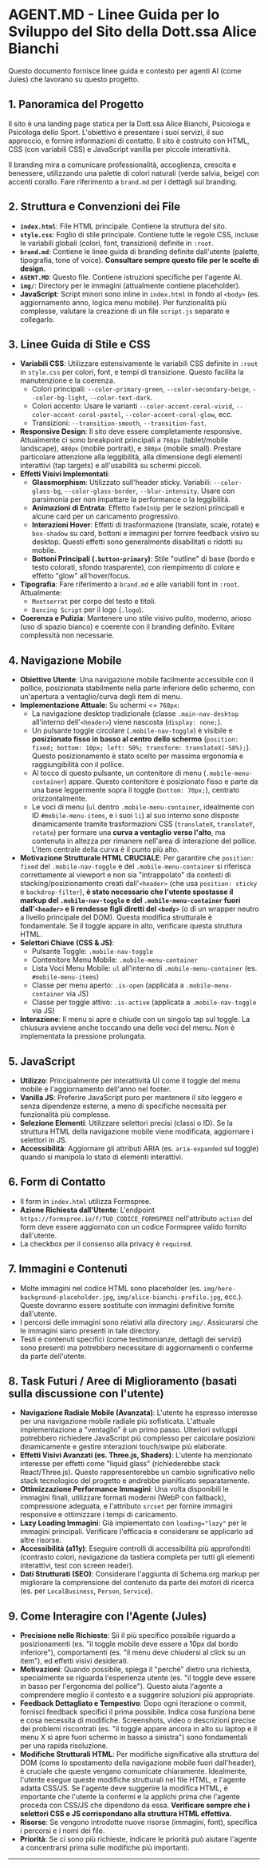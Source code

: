 # AGENT.MD - Linee Guida per lo Sviluppo del Sito della Dott.ssa Alice Bianchi

Questo documento fornisce linee guida e contesto per agenti AI (come Jules) che lavorano su questo progetto.

## 1. Panoramica del Progetto

Il sito è una landing page statica per la Dott.ssa Alice Bianchi, Psicologa e Psicologa dello Sport. L'obiettivo è presentare i suoi servizi, il suo approccio, e fornire informazioni di contatto. Il sito è costruito con HTML, CSS (con variabili CSS) e JavaScript vanilla per piccole interattività.

Il branding mira a comunicare professionalità, accoglienza, crescita e benessere, utilizzando una palette di colori naturali (verde salvia, beige) con accenti corallo. Fare riferimento a `brand.md` per i dettagli sul branding.

## 2. Struttura e Convenzioni dei File

-   **`index.html`**: File HTML principale. Contiene la struttura del sito.
-   **`style.css`**: Foglio di stile principale. Contiene tutte le regole CSS, incluse le variabili globali (colori, font, transizioni) definite in `:root`.
-   **`brand.md`**: Contiene le linee guida di branding definite dall'utente (palette, tipografia, tone of voice). **Consultare sempre questo file per le scelte di design.**
-   **`AGENT.MD`**: Questo file. Contiene istruzioni specifiche per l'agente AI.
-   **`img/`**: Directory per le immagini (attualmente contiene placeholder).
-   **JavaScript**: Script minori sono inline in `index.html` in fondo al `<body>` (es. aggiornamento anno, logica menu mobile). Per funzionalità più complesse, valutare la creazione di un file `script.js` separato e collegarlo.

## 3. Linee Guida di Stile e CSS

-   **Variabili CSS**: Utilizzare estensivamente le variabili CSS definite in `:root` in `style.css` per colori, font, e tempi di transizione. Questo facilita la manutenzione e la coerenza.
    -   Colori principali: `--color-primary-green`, `--color-secondary-beige`, `--color-bg-light`, `--color-text-dark`.
    -   Colori accento: Usare le varianti `--color-accent-coral-vivid`, `--color-accent-coral-pastel`, `--color-accent-coral-glow`, ecc.
    -   Transizioni: `--transition-smooth`, `--transition-fast`.
-   **Responsive Design**: Il sito deve essere completamente responsive. Attualmente ci sono breakpoint principali a `768px` (tablet/mobile landscape), `480px` (mobile portrait), e `380px` (mobile small). Prestare particolare attenzione alla leggibilità, alla dimensione degli elementi interattivi (tap targets) e all'usabilità su schermi piccoli.
-   **Effetti Visivi Implementati**:
    *   **Glassmorphism**: Utilizzato sull'header sticky. Variabili: `--color-glass-bg`, `--color-glass-border`, `--blur-intensity`. Usare con parsimonia per non impattare la performance o la leggibilità.
    *   **Animazioni di Entrata**: Effetto `fadeInUp` per le sezioni principali e alcune card per un caricamento progressivo.
    *   **Interazioni Hover**: Effetti di trasformazione (translate, scale, rotate) e `box-shadow` su card, bottoni e immagini per fornire feedback visivo su desktop. Questi effetti sono generalmente disabilitati o ridotti su mobile.
    *   **Bottoni Principali (`.button-primary`)**: Stile "outline" di base (bordo e testo colorati, sfondo trasparente), con riempimento di colore e effetto "glow" all'hover/focus.
-   **Tipografia**: Fare riferimento a `brand.md` e alle variabili font in `:root`. Attualmente:
    *   `Montserrat` per corpo del testo e titoli.
    *   `Dancing Script` per il logo (`.logo`).
-   **Coerenza e Pulizia**: Mantenere uno stile visivo pulito, moderno, arioso (uso di spazio bianco) e coerente con il branding definito. Evitare complessità non necessarie.

## 4. Navigazione Mobile

-   **Obiettivo Utente**: Una navigazione mobile facilmente accessibile con il pollice, posizionata stabilmente nella parte inferiore dello schermo, con un'apertura a ventaglio/curva degli item di menu.
-   **Implementazione Attuale**: Su schermi <= `768px`:
    -   La navigazione desktop tradizionale (classe `.main-nav-desktop` all'interno dell'`<header>`) viene nascosta (`display: none;`).
    -   Un pulsante toggle circolare (`.mobile-nav-toggle`) è visibile e **posizionato fisso in basso al centro dello schermo** (`position: fixed; bottom: 10px; left: 50%; transform: translateX(-50%);`). Questo posizionamento è stato scelto per massima ergonomia e raggiungibilità con il pollice.
    -   Al tocco di questo pulsante, un contenitore di menu (`.mobile-menu-container`) appare. Questo contenitore è posizionato fisso e parte da una base leggermente sopra il toggle (`bottom: 70px;`), centrato orizzontalmente.
    -   Le voci di menu (`ul` dentro `.mobile-menu-container`, idealmente con ID `#mobile-menu-items`, e i suoi `li`) al suo interno sono disposte dinamicamente tramite trasformazioni CSS (`translateX`, `translateY`, `rotate`) per formare una **curva a ventaglio verso l'alto**, ma contenuta in altezza per rimanere nell'area di interazione del pollice. L'item centrale della curva è il punto più alto.
-   **Motivazione Strutturale HTML CRUCIALE**: Per garantire che `position: fixed` del `.mobile-nav-toggle` e del `.mobile-menu-container` si riferisca correttamente al viewport e non sia "intrappolato" da contesti di stacking/posizionamento creati dall'`<header>` (che usa `position: sticky` e `backdrop-filter`), **è stato necessario che l'utente spostasse il markup del `.mobile-nav-toggle` e del `.mobile-menu-container` fuori dall'`<header>` e li rendesse figli diretti del `<body>`** (o di un wrapper neutro a livello principale del DOM). Questa modifica strutturale è fondamentale. Se il toggle appare in alto, verificare questa struttura HTML.
-   **Selettori Chiave (CSS & JS)**:
    *   Pulsante Toggle: `.mobile-nav-toggle`
    *   Contenitore Menu Mobile: `.mobile-menu-container`
    *   Lista Voci Menu Mobile: `ul` all'interno di `.mobile-menu-container` (es. `#mobile-menu-items`)
    *   Classe per menu aperto: `.is-open` (applicata a `.mobile-menu-container` via JS)
    *   Classe per toggle attivo: `.is-active` (applicata a `.mobile-nav-toggle` via JS)
-   **Interazione**: Il menu si apre e chiude con un singolo tap sul toggle. La chiusura avviene anche toccando una delle voci del menu. Non è implementata la pressione prolungata.

## 5. JavaScript

-   **Utilizzo**: Principalmente per interattività UI come il toggle del menu mobile e l'aggiornamento dell'anno nel footer.
-   **Vanilla JS**: Preferire JavaScript puro per mantenere il sito leggero e senza dipendenze esterne, a meno di specifiche necessità per funzionalità più complesse.
-   **Selezione Elementi**: Utilizzare selettori precisi (classi o ID). Se la struttura HTML della navigazione mobile viene modificata, aggiornare i selettori in JS.
-   **Accessibilità**: Aggiornare gli attributi ARIA (es. `aria-expanded` sul toggle) quando si manipola lo stato di elementi interattivi.

## 6. Form di Contatto

-   Il form in `index.html` utilizza Formspree.
-   **Azione Richiesta dall'Utente**: L'endpoint `https://formspree.io/f/TUO_CODICE_FORMSPREE` nell'attributo `action` del form deve essere aggiornato con un codice Formspree valido fornito dall'utente.
-   La checkbox per il consenso alla privacy è `required`.

## 7. Immagini e Contenuti

-   Molte immagini nel codice HTML sono placeholder (es. `img/hero-background-placeholder.jpg`, `img/alice-bianchi-profilo.jpg`, ecc.). Queste dovranno essere sostituite con immagini definitive fornite dall'utente.
-   I percorsi delle immagini sono relativi alla directory `img/`. Assicurarsi che le immagini siano presenti in tale directory.
-   Testi e contenuti specifici (come testimonianze, dettagli dei servizi) sono presenti ma potrebbero necessitare di aggiornamenti o conferme da parte dell'utente.

## 8. Task Futuri / Aree di Miglioramento (basati sulla discussione con l'utente)

-   **Navigazione Radiale Mobile (Avanzata)**: L'utente ha espresso interesse per una navigazione mobile radiale più sofisticata. L'attuale implementazione a "ventaglio" è un primo passo. Ulteriori sviluppi potrebbero richiedere JavaScript più complesso per calcolare posizioni dinamicamente e gestire interazioni touch/swipe più elaborate.
-   **Effetti Visivi Avanzati (es. Three.js, Shaders)**: L'utente ha menzionato interesse per effetti come "liquid glass" (richiederebbe stack React/Three.js). Questo rappresenterebbe un cambio significativo nello stack tecnologico del progetto e andrebbe pianificato separatamente.
-   **Ottimizzazione Performance Immagini**: Una volta disponibili le immagini finali, utilizzare formati moderni (WebP con fallback), compressione adeguata, e l'attributo `srcset` per fornire immagini responsive e ottimizzare i tempi di caricamento.
-   **Lazy Loading Immagini**: Già implementato con `loading="lazy"` per le immagini principali. Verificare l'efficacia e considerare se applicarlo ad altre risorse.
-   **Accessibilità (a11y)**: Eseguire controlli di accessibilità più approfonditi (contrasto colori, navigazione da tastiera completa per tutti gli elementi interattivi, test con screen reader).
-   **Dati Strutturati (SEO)**: Considerare l'aggiunta di Schema.org markup per migliorare la comprensione del contenuto da parte dei motori di ricerca (es. per `LocalBusiness`, `Person`, `Service`).

## 9. Come Interagire con l'Agente (Jules)

-   **Precisione nelle Richieste**: Sii il più specifico possibile riguardo a posizionamenti (es. "il toggle mobile deve essere a 10px dal bordo inferiore"), comportamenti (es. "il menu deve chiudersi al click su un item"), ed effetti visivi desiderati.
-   **Motivazioni**: Quando possibile, spiega il "perché" dietro una richiesta, specialmente se riguarda l'esperienza utente (es. "il toggle deve essere in basso per l'ergonomia del pollice"). Questo aiuta l'agente a comprendere meglio il contesto e a suggerire soluzioni più appropriate.
-   **Feedback Dettagliato e Tempestivo**: Dopo ogni iterazione o commit, fornisci feedback specifici il prima possibile. Indica cosa funziona bene e cosa necessita di modifiche. Screenshots, video o descrizioni precise dei problemi riscontrati (es. "il toggle appare ancora in alto su laptop e il menu X si apre fuori schermo in basso a sinistra") sono fondamentali per una rapida risoluzione.
-   **Modifiche Strutturali HTML**: Per modifiche significative alla struttura del DOM (come lo spostamento della navigazione mobile fuori dall'header), è cruciale che queste vengano comunicate chiaramente. Idealmente, l'utente esegue queste modifiche strutturali nel file HTML, e l'agente adatta CSS/JS. Se l'agente deve suggerire la modifica HTML, è importante che l'utente la confermi e la applichi prima che l'agente proceda con CSS/JS che dipendono da essa. **Verificare sempre che i selettori CSS e JS corrispondano alla struttura HTML effettiva.**
-   **Risorse**: Se vengono introdotte nuove risorse (immagini, font), specifica i percorsi e i nomi dei file.
-   **Priorità**: Se ci sono più richieste, indicare le priorità può aiutare l'agente a concentrarsi prima sulle modifiche più importanti.
---
```
